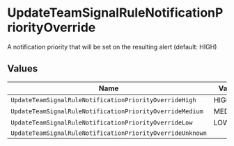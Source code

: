 # UpdateTeamSignalRuleNotificationPriorityOverride

A notification priority that will be set on the resulting alert (default: HIGH)


## Values

| Name                                                      | Value                                                     |
| --------------------------------------------------------- | --------------------------------------------------------- |
| `UpdateTeamSignalRuleNotificationPriorityOverrideHigh`    | HIGH                                                      |
| `UpdateTeamSignalRuleNotificationPriorityOverrideMedium`  | MEDIUM                                                    |
| `UpdateTeamSignalRuleNotificationPriorityOverrideLow`     | LOW                                                       |
| `UpdateTeamSignalRuleNotificationPriorityOverrideUnknown` |                                                           |